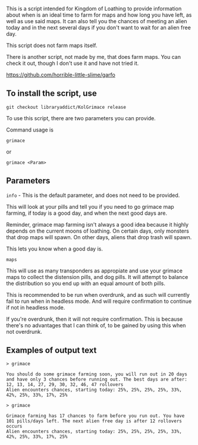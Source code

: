 This is a script intended for Kingdom of Loathing to provide information about when is an ideal time to farm for maps and how long you have left, as well as use said maps.
It can also tell you the chances of meeting an alien today and in the next several days if you don't want to wait for an alien free day.

This script does not farm maps itself.

There is another script, not made by me, that does farm maps. You can check it out, though I don't use it and have not tried it.

https://github.com/horrible-little-slime/garfo

## To install the script, use

```text
git checkout libraryaddict/KolGrimace release
```

To use this script, there are two parameters you can provide.

Command usage is

`grimace`

or

`grimace <Param>`

## Parameters

`info` - This is the default parameter, and does not need to be provided.

This will look at your pills and tell you if you need to go grimace map farming, if today is a good day, and when the next good days are.

Reminder, grimace map farming isn't always a good idea because it highly depends on the current moons of loathing. On certain days, only monsters that drop maps will spawn. On other days, aliens that drop trash will spawn.

This lets you know when a good day is.

`maps`

This will use as many transponders as appropiate and use your grimace maps to collect the distension pills, and dog pills. It will attempt to balance the distribution so you end up with an equal amount of both pills.

This is recommended to be run when overdrunk, and as such will currently fail to run when in headless mode. And will require confirmation to continue if not in headless mode.

If you're overdrunk, then it will not require confirmation.
This is because there's no advantages that I can think of, to be gained by using this when not overdrunk.

## Examples of output text

```text
> grimace

You should do some grimace farming soon, you will run out in 20 days and have only 3 chances before running out. The best days are after: 12, 13, 14, 27, 29, 30, 32, 46, 47 rollovers
Alien encounters chances, starting today: 25%, 25%, 25%, 25%, 33%, 42%, 25%, 33%, 17%, 25%

> grimace

Grimace farming has 17 chances to farm before you run out. You have 101 pills/days left. The next alien free day is after 12 rollovers occurs
Alien encounters chances, starting today: 25%, 25%, 25%, 25%, 33%, 42%, 25%, 33%, 17%, 25%
```
